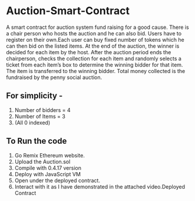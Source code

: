 # Auction-Smart-Contract
A smart contract for auction system fund raising for a good cause. There is a chair person who hosts the auction and he can also bid. Users have to
register on their own.Each user can buy fixed number of tokens which he can then bid on the listed items. At the end of the auction, the winner is decided for each item by the host.
After the auction period ends the chairperson, checks the collection for each item and randomly selects a ticket from each item’s box to determine the winning bidder for that
item. The item is transferred to the winning bidder. Total money collected is the fundraised by the penny social auction.

## For simplicity -
1. Number of bidders = 4
2. Number of Items = 3
3. (All 0 indexed)

## To Run the code
1. Go Remix Ethereum website.
2. Upload the Auction.sol
3. Compile with 0.4.17 version
4. Deploy with JavaScript VM
5. Open under the deployed contract.
6. Interact with it as I have demonstrated in the attached video.Deployed Contract
